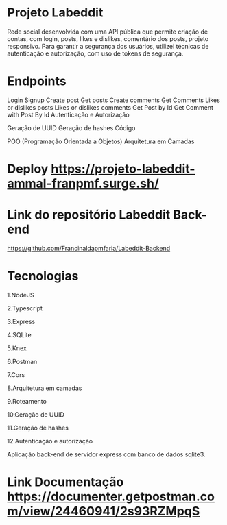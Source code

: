 # Projeto Labeddit
Rede social desenvolvida com uma API pública que permite criação de contas, com login, posts, likes e dislikes, comentário dos posts, projeto responsivo. Para garantir a segurança dos usuários, utilizei técnicas de autenticação e autorização, com uso de tokens de segurança.

# Endpoints

Login
Signup
Create post
Get posts
Create comments
Get Comments
Likes or dislikes posts
Likes or dislikes comments
Get Post by Id
Get Comment with Post By Id
Autenticação e Autorização

Geração de UUID
Geração de hashes
Código

POO (Programação Orientada a Objetos)
Arquitetura em Camadas

# Deploy https://projeto-labeddit-ammal-franpmf.surge.sh/


# Link do repositório Labeddit Back-end

https://github.com/Francinaldapmfaria/Labeddit-Backend

# Tecnologias
1.NodeJS

2.Typescript

3.Express

4.SQLite

5.Knex

6.Postman

7.Cors

8.Arquitetura em camadas

9.Roteamento

10.Geração de UUID

11.Geração de hashes

12.Autenticação e autorização

Aplicação back-end de servidor express com banco de dados sqlite3.


# Link Documentação https://documenter.getpostman.com/view/24460941/2s93RZMpqS


